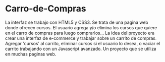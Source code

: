 # Carro-de-Compras
La interfaz se trabajo con HTML5 y CSS3. Se trata de una pagina web donde ofrecen cursos. El usuario agrega y/o elimina los cursos que quiere en el carro de compras para luego comprarlos... La idea del proyecto era crear una interfaz de e-commerce y trabajar sobre un carrito de compras. Agregar 'cursos' al carrito, eliminar cursos si el usuario lo desea, o vaciar el carrito trabajando con un Javascript avanzado. Un proyecto que se utiliza en muchas paginas web.
